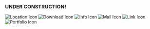 ### UNDER CONSTRUCTION!


<!--
**LColdridge/LColdridge** is a ✨ _special_ ✨ repository because its `README.md` (this file) appears on your GitHub profile.

Here are some ideas to get you started:

- 🔭 I’m currently working on ...
- 🌱 I’m currently learning ...
- 👯 I’m looking to collaborate on ...
- 🤔 I’m looking for help with ...
- 💬 Ask me about ...
- 📫 How to reach me: ...
- 😄 Pronouns: ...
- ⚡ Fun fact: ...
-->
![Location Icon](https://user-images.githubusercontent.com/124378648/230789012-f2e166cb-4eda-4bed-b813-2b9abdfd288f.png)
![Download Icon](https://user-images.githubusercontent.com/124378648/230789013-cc287f61-33cc-42f1-8150-8b8070fa5834.png)
![Info Icon](https://user-images.githubusercontent.com/124378648/230789014-b8ec08fa-8002-47ca-9dd9-4d31be750c51.png)
![Mail Icon](https://user-images.githubusercontent.com/124378648/230789166-8297d974-e88c-4e82-8b48-86b281181f5f.png)
![Link Icon](https://user-images.githubusercontent.com/124378648/230789169-33ca154f-78bf-4249-98cb-6443dfa85ec6.png)
![Portfolio Icon](https://user-images.githubusercontent.com/124378648/230789297-b7a77aa9-ad5b-455f-a347-0ac5ce2a3ba9.png)

